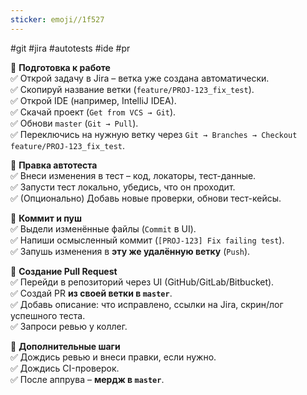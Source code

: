```yaml
---
sticker: emoji//1f527
---
```

#git #jira #autotests #ide #pr

🔹 **Подготовка к работе**  
✅ Открой задачу в Jira – ветка уже создана автоматически.  
✅ Скопируй название ветки (`feature/PROJ-123_fix_test`).  
✅ Открой IDE (например, IntelliJ IDEA).  
✅ Скачай проект (`Get from VCS → Git`).  
✅ Обнови `master` (`Git → Pull`).  
✅ Переключись на нужную ветку через `Git → Branches → Checkout feature/PROJ-123_fix_test`.

🔹 **Правка автотеста**  
✅ Внеси изменения в тест – код, локаторы, тест-данные.  
✅ Запусти тест локально, убедись, что он проходит.  
✅ (Опционально) Добавь новые проверки, обнови тест-кейсы.

🔹 **Коммит и пуш**  
✅ Выдели изменённые файлы (`Commit` в UI).  
✅ Напиши осмысленный коммит (`[PROJ-123] Fix failing test`).  
✅ Запушь изменения в **эту же удалённую ветку** (`Push`).

🔹 **Создание Pull Request**  
✅ Перейди в репозиторий через UI (GitHub/GitLab/Bitbucket).  
✅ Создай PR **из своей ветки в `master`**.  
✅ Добавь описание: что исправлено, ссылки на Jira, скрин/лог успешного теста.  
✅ Запроси ревью у коллег.

🔹 **Дополнительные шаги**  
✅ Дождись ревью и внеси правки, если нужно.  
✅ Дождись CI-проверок.  
✅ После аппрува – **мердж в `master`**.